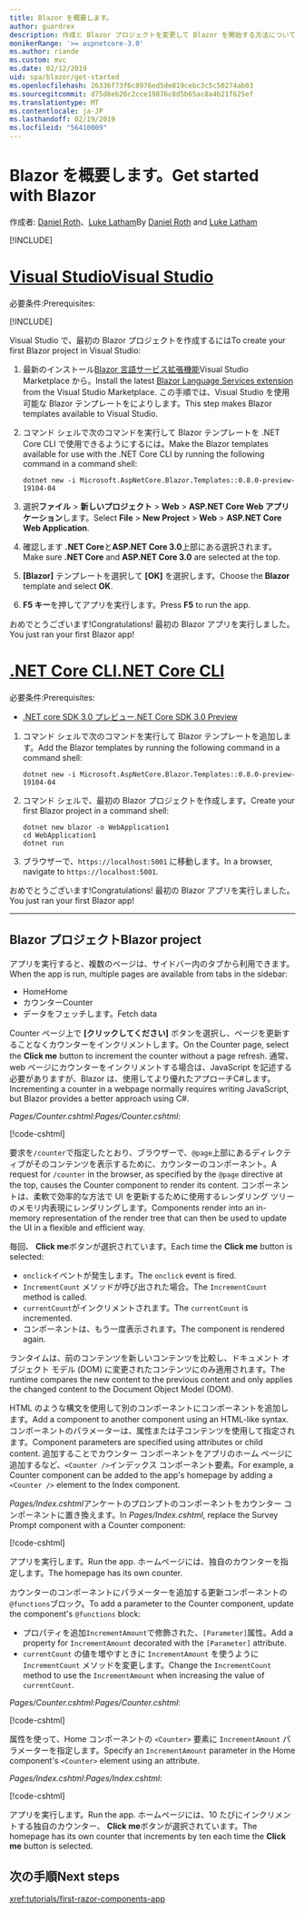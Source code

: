 ```yaml
---
title: Blazor を概要します。
author: guardrex
description: 作成と Blazor プロジェクトを変更して Blazor を開始する方法について説明します。
monikerRange: '>= aspnetcore-3.0'
ms.author: riande
ms.custom: mvc
ms.date: 02/12/2019
uid: spa/blazor/get-started
ms.openlocfilehash: 26336f73f6c8976ed5de819cebc3c5c50274ab03
ms.sourcegitcommit: d75d8eb26c2cce19876c8d5b65ac8a4b21f625ef
ms.translationtype: MT
ms.contentlocale: ja-JP
ms.lasthandoff: 02/19/2019
ms.locfileid: "56410009"
---
```

# <a name="get-started-with-blazor"></a><span data-ttu-id="8ae4e-103">Blazor を概要します。</span><span class="sxs-lookup"><span data-stu-id="8ae4e-103">Get started with Blazor</span></span>

<span data-ttu-id="8ae4e-104">作成者: [Daniel Roth](https://github.com/danroth27)、[Luke Latham](https://github.com/guardrex)</span><span class="sxs-lookup"><span data-stu-id="8ae4e-104">By [Daniel Roth](https://github.com/danroth27) and [Luke Latham](https://github.com/guardrex)</span></span>

[!INCLUDE[](~/includes/razor-components-preview-notice.md)]

# <a name="visual-studiotabvisual-studio"></a>[<span data-ttu-id="8ae4e-105">Visual Studio</span><span class="sxs-lookup"><span data-stu-id="8ae4e-105">Visual Studio</span></span>](#tab/visual-studio)

<span data-ttu-id="8ae4e-106">必要条件:</span><span class="sxs-lookup"><span data-stu-id="8ae4e-106">Prerequisites:</span></span>

[!INCLUDE[](~/includes/net-core-prereqs-vs-3.0.md)]

<span data-ttu-id="8ae4e-107">Visual Studio で、最初の Blazor プロジェクトを作成するには</span><span class="sxs-lookup"><span data-stu-id="8ae4e-107">To create your first Blazor project in Visual Studio:</span></span>

1. <span data-ttu-id="8ae4e-108">最新のインストール[Blazor 言語サービス拡張機能](https://go.microsoft.com/fwlink/?linkid=870389)Visual Studio Marketplace から。</span><span class="sxs-lookup"><span data-stu-id="8ae4e-108">Install the latest [Blazor Language Services extension](https://go.microsoft.com/fwlink/?linkid=870389) from the Visual Studio Marketplace.</span></span> <span data-ttu-id="8ae4e-109">この手順では、Visual Studio を使用可能な Blazor テンプレートをによりします。</span><span class="sxs-lookup"><span data-stu-id="8ae4e-109">This step makes Blazor templates available to Visual Studio.</span></span>
1. <span data-ttu-id="8ae4e-110">コマンド シェルで次のコマンドを実行して Blazor テンプレートを .NET Core CLI で使用できるようにするには。</span><span class="sxs-lookup"><span data-stu-id="8ae4e-110">Make the Blazor templates available for use with the .NET Core CLI by running the following command in a command shell:</span></span>

   ```console
   dotnet new -i Microsoft.AspNetCore.Blazor.Templates::0.8.0-preview-19104-04
   ```

1. <span data-ttu-id="8ae4e-111">選択**ファイル** > **新しいプロジェクト** > **Web** > **ASP.NET Core Web アプリケーション**します。</span><span class="sxs-lookup"><span data-stu-id="8ae4e-111">Select **File** > **New Project** > **Web** > **ASP.NET Core Web Application**.</span></span>
1. <span data-ttu-id="8ae4e-112">確認します **.NET Core**と**ASP.NET Core 3.0**上部にある選択されます。</span><span class="sxs-lookup"><span data-stu-id="8ae4e-112">Make sure **.NET Core** and **ASP.NET Core 3.0** are selected at the top.</span></span>
1. <span data-ttu-id="8ae4e-113">**[Blazor]** テンプレートを選択して **[OK]** を選択します。</span><span class="sxs-lookup"><span data-stu-id="8ae4e-113">Choose the **Blazor** template and select **OK**.</span></span>
1. <span data-ttu-id="8ae4e-114">**F5 キー**を押してアプリを実行します。</span><span class="sxs-lookup"><span data-stu-id="8ae4e-114">Press **F5** to run the app.</span></span>

<span data-ttu-id="8ae4e-115">おめでとうございます!</span><span class="sxs-lookup"><span data-stu-id="8ae4e-115">Congratulations!</span></span> <span data-ttu-id="8ae4e-116">最初の Blazor アプリを実行しました。</span><span class="sxs-lookup"><span data-stu-id="8ae4e-116">You just ran your first Blazor app!</span></span>

<!--

# [Visual Studio Code](#tab/visual-studio-code)

Prerequisites:

[!INCLUDE[](~/includes/net-core-prereqs-vsc-3.0.md)]

To create your first Blazor project in Visual Studio Code:

1. Execute the following command in a command shell:

   ```console
   dotnet new blazor -o WebApplication1
   ```

1. Open the *WebApplication1* folder in Visual Studio Code.

1. Visual Studio code offers to create assets to build and debug the app, which includes the *tasks.json* and *launch.json* files. Select **Yes** to add the assets.

1. Execute the app using the Visual Studio Code debugger.

1. In a browser, navigate to `https://localhost:5001`.

Congratulations! You just ran your first Blazor app!

# [Visual Studio for Mac](#tab/visual-studio-mac)

.NET Core 3.0 will be supported with Visual Studio for Mac version 8.0 or later. Visual Studio for Mac version 8.0 Preview isn't available at this time.

Use the [.NET Core CLI version of this topic](xref:razor-components/get-started?tabs=netcore-cli) on macOS.

[!INCLUDE[](~/includes/net-core-prereqs-mac-3.0.md)]

To create your first project Blazor project in Visual Studio for Mac:

1. Select **File** > **New Solution** or **New Project**.
1. In the sidebar, select **.NET Core** > **App**.
1. Select **Blazor** and select **Next**.
1. The **Target Framework** defaults to **.NET Core 3.0**. Select **Next**.
1. In the **Project Name** field, enter `WebApplication1`. Select **Create**.
1. Select **Run** > **Run Without Debugging** to run the app *without the debugger*. Running with the debugger isn't supported at this time.

Congratulations! You just ran your first Blazor app!
-->

# <a name="net-core-clitabnetcore-cli"></a>[<span data-ttu-id="8ae4e-117">.NET Core CLI</span><span class="sxs-lookup"><span data-stu-id="8ae4e-117">.NET Core CLI</span></span>](#tab/netcore-cli/)

<span data-ttu-id="8ae4e-118">必要条件:</span><span class="sxs-lookup"><span data-stu-id="8ae4e-118">Prerequisites:</span></span>

* [<span data-ttu-id="8ae4e-119">.NET core SDK 3.0 プレビュー</span><span class="sxs-lookup"><span data-stu-id="8ae4e-119">.NET Core SDK 3.0 Preview</span></span>](https://dotnet.microsoft.com/download/dotnet-core/3.0)

1. <span data-ttu-id="8ae4e-120">コマンド シェルで次のコマンドを実行して Blazor テンプレートを追加します。</span><span class="sxs-lookup"><span data-stu-id="8ae4e-120">Add the Blazor templates by running the following command in a command shell:</span></span>

   ```console
   dotnet new -i Microsoft.AspNetCore.Blazor.Templates::0.8.0-preview-19104-04
   ```

1. <span data-ttu-id="8ae4e-121">コマンド シェルで、最初の Blazor プロジェクトを作成します。</span><span class="sxs-lookup"><span data-stu-id="8ae4e-121">Create your first Blazor project in a command shell:</span></span>

   ```console
   dotnet new blazor -o WebApplication1
   cd WebApplication1
   dotnet run
   ```

1. <span data-ttu-id="8ae4e-122">ブラウザーで、`https://localhost:5001` に移動します。</span><span class="sxs-lookup"><span data-stu-id="8ae4e-122">In a browser, navigate to `https://localhost:5001`.</span></span>

<span data-ttu-id="8ae4e-123">おめでとうございます!</span><span class="sxs-lookup"><span data-stu-id="8ae4e-123">Congratulations!</span></span> <span data-ttu-id="8ae4e-124">最初の Blazor アプリを実行しました。</span><span class="sxs-lookup"><span data-stu-id="8ae4e-124">You just ran your first Blazor app!</span></span>

---

## <a name="blazor-project"></a><span data-ttu-id="8ae4e-125">Blazor プロジェクト</span><span class="sxs-lookup"><span data-stu-id="8ae4e-125">Blazor project</span></span>

<span data-ttu-id="8ae4e-126">アプリを実行すると、複数のページは、サイドバー内のタブから利用できます。</span><span class="sxs-lookup"><span data-stu-id="8ae4e-126">When the app is run, multiple pages are available from tabs in the sidebar:</span></span>

* <span data-ttu-id="8ae4e-127">Home</span><span class="sxs-lookup"><span data-stu-id="8ae4e-127">Home</span></span>
* <span data-ttu-id="8ae4e-128">カウンター</span><span class="sxs-lookup"><span data-stu-id="8ae4e-128">Counter</span></span>
* <span data-ttu-id="8ae4e-129">データをフェッチします。</span><span class="sxs-lookup"><span data-stu-id="8ae4e-129">Fetch data</span></span>

<span data-ttu-id="8ae4e-130">Counter ページ上で **[クリックしてください]** ボタンを選択し、ページを更新することなくカウンターをインクリメントします。</span><span class="sxs-lookup"><span data-stu-id="8ae4e-130">On the Counter page, select the **Click me** button to increment the counter without a page refresh.</span></span> <span data-ttu-id="8ae4e-131">通常、web ページにカウンターをインクリメントする場合は、JavaScript を記述する必要がありますが、Blazor は、使用してより優れたアプローチC#します。</span><span class="sxs-lookup"><span data-stu-id="8ae4e-131">Incrementing a counter in a webpage normally requires writing JavaScript, but Blazor provides a better approach using C#.</span></span>

<span data-ttu-id="8ae4e-132">*Pages/Counter.cshtml*:</span><span class="sxs-lookup"><span data-stu-id="8ae4e-132">*Pages/Counter.cshtml*:</span></span>

[!code-cshtml[](get-started/samples_snapshot/3.x/Counter1.cshtml)]

<span data-ttu-id="8ae4e-133">要求を`/counter`で指定したとおり、ブラウザーで、`@page`上部にあるディレクティブがそのコンテンツを表示するために、カウンターのコンポーネント。</span><span class="sxs-lookup"><span data-stu-id="8ae4e-133">A request for `/counter` in the browser, as specified by the `@page` directive at the top, causes the Counter component to render its content.</span></span> <span data-ttu-id="8ae4e-134">コンポーネントは、柔軟で効率的な方法で UI を更新するために使用するレンダリング ツリーのメモリ内表現にレンダリングします。</span><span class="sxs-lookup"><span data-stu-id="8ae4e-134">Components render into an in-memory representation of the render tree that can then be used to update the UI in a flexible and efficient way.</span></span>

<span data-ttu-id="8ae4e-135">毎回、 **Click me**ボタンが選択されています。</span><span class="sxs-lookup"><span data-stu-id="8ae4e-135">Each time the **Click me** button is selected:</span></span>

* <span data-ttu-id="8ae4e-136">`onclick`イベントが発生します。</span><span class="sxs-lookup"><span data-stu-id="8ae4e-136">The `onclick` event is fired.</span></span>
* <span data-ttu-id="8ae4e-137">`IncrementCount` メソッドが呼び出された場合。</span><span class="sxs-lookup"><span data-stu-id="8ae4e-137">The `IncrementCount` method is called.</span></span>
* <span data-ttu-id="8ae4e-138">`currentCount`がインクリメントされます。</span><span class="sxs-lookup"><span data-stu-id="8ae4e-138">The `currentCount` is incremented.</span></span>
* <span data-ttu-id="8ae4e-139">コンポーネントは、もう一度表示されます。</span><span class="sxs-lookup"><span data-stu-id="8ae4e-139">The component is rendered again.</span></span>

<span data-ttu-id="8ae4e-140">ランタイムは、前のコンテンツを新しいコンテンツを比較し、ドキュメント オブジェクト モデル (DOM) に変更されたコンテンツにのみ適用されます。</span><span class="sxs-lookup"><span data-stu-id="8ae4e-140">The runtime compares the new content to the previous content and only applies the changed content to the Document Object Model (DOM).</span></span>

<span data-ttu-id="8ae4e-141">HTML のような構文を使用して別のコンポーネントにコンポーネントを追加します。</span><span class="sxs-lookup"><span data-stu-id="8ae4e-141">Add a component to another component using an HTML-like syntax.</span></span> <span data-ttu-id="8ae4e-142">コンポーネントのパラメーターは、属性または子コンテンツを使用して指定されます。</span><span class="sxs-lookup"><span data-stu-id="8ae4e-142">Component parameters are specified using attributes or child content.</span></span> <span data-ttu-id="8ae4e-143">追加することでカウンター コンポーネントをアプリのホーム ページに追加するなど、`<Counter />`インデックス コンポーネント要素。</span><span class="sxs-lookup"><span data-stu-id="8ae4e-143">For example, a Counter component can be added to the app's homepage by adding a `<Counter />` element to the Index component.</span></span>

<span data-ttu-id="8ae4e-144">*Pages/Index.cshtml*アンケートのプロンプトのコンポーネントをカウンター コンポーネントに置き換えます。</span><span class="sxs-lookup"><span data-stu-id="8ae4e-144">In *Pages/Index.cshtml*, replace the Survey Prompt component with a Counter component:</span></span>

[!code-cshtml[](get-started/samples_snapshot/3.x/Index1.cshtml?highlight=7)]

<span data-ttu-id="8ae4e-145">アプリを実行します。</span><span class="sxs-lookup"><span data-stu-id="8ae4e-145">Run the app.</span></span> <span data-ttu-id="8ae4e-146">ホームページには、独自のカウンターを指定します。</span><span class="sxs-lookup"><span data-stu-id="8ae4e-146">The homepage has its own counter.</span></span>

<span data-ttu-id="8ae4e-147">カウンターのコンポーネントにパラメーターを追加する更新コンポーネントの`@functions`ブロック。</span><span class="sxs-lookup"><span data-stu-id="8ae4e-147">To add a parameter to the Counter component, update the component's `@functions` block:</span></span>

* <span data-ttu-id="8ae4e-148">プロパティを追加`IncrementAmount`で修飾された、`[Parameter]`属性。</span><span class="sxs-lookup"><span data-stu-id="8ae4e-148">Add a property for `IncrementAmount` decorated with the `[Parameter]` attribute.</span></span>
* <span data-ttu-id="8ae4e-149">`currentCount` の値を増やすときに `IncrementAmount` を使うように `IncrementCount` メソッドを変更します。</span><span class="sxs-lookup"><span data-stu-id="8ae4e-149">Change the `IncrementCount` method to use the `IncrementAmount` when increasing the value of `currentCount`.</span></span>

<span data-ttu-id="8ae4e-150">*Pages/Counter.cshtml*:</span><span class="sxs-lookup"><span data-stu-id="8ae4e-150">*Pages/Counter.cshtml*:</span></span>

[!code-cshtml[](get-started/samples_snapshot/3.x/Counter2.cshtml?highlight=4,8)]

<span data-ttu-id="8ae4e-151">属性を使って、Home コンポーネントの `<Counter>` 要素に `IncrementAmount` パラメーターを指定します。</span><span class="sxs-lookup"><span data-stu-id="8ae4e-151">Specify an `IncrementAmount` parameter in the Home component's `<Counter>` element using an attribute.</span></span>

<span data-ttu-id="8ae4e-152">*Pages/Index.cshtml*:</span><span class="sxs-lookup"><span data-stu-id="8ae4e-152">*Pages/Index.cshtml*:</span></span>

[!code-cshtml[](get-started/samples_snapshot/3.x/Index2.cshtml)]

<span data-ttu-id="8ae4e-153">アプリを実行します。</span><span class="sxs-lookup"><span data-stu-id="8ae4e-153">Run the app.</span></span> <span data-ttu-id="8ae4e-154">ホームページには、10 たびにインクリメントする独自のカウンター、 **Click me**ボタンが選択されています。</span><span class="sxs-lookup"><span data-stu-id="8ae4e-154">The homepage has its own counter that increments by ten each time the **Click me** button is selected.</span></span>

## <a name="next-steps"></a><span data-ttu-id="8ae4e-155">次の手順</span><span class="sxs-lookup"><span data-stu-id="8ae4e-155">Next steps</span></span>

<xref:tutorials/first-razor-components-app>
